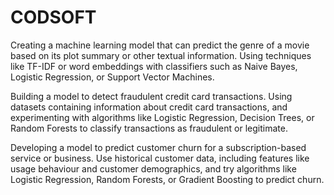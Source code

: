 # CODSOFT

Creating a machine learning model that can predict the genre of a movie based on its plot summary or other textual information. Using techniques like TF-IDF or word embeddings with classifiers such as Naive Bayes, Logistic Regression, or Support Vector Machines.

Building a model to detect fraudulent credit card transactions. Using datasets containing information about credit card transactions, and experimenting with algorithms like Logistic Regression, Decision Trees, or Random Forests to classify transactions as fraudulent or legitimate.

Developing a model to predict customer churn for a subscription-based service or business. Use historical customer data, including features like usage behaviour and customer demographics, and try algorithms like Logistic Regression, Random Forests, or Gradient Boosting to predict churn.
